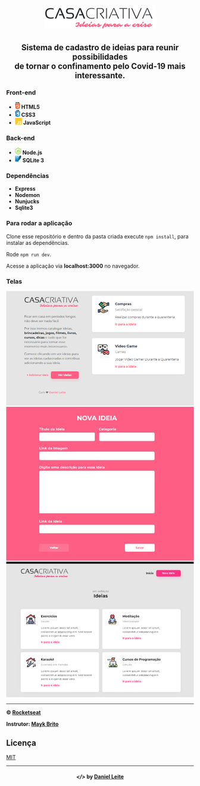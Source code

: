 <h1 align="center">
  <img src="public/logo.png">
</h1>

<h2 align="center">
  Sistema de cadastro de ideias para reunir possibilidades
  <br>
  de tornar o confinamento pelo Covid-19 mais interessante.
</h2>

<h3>
  Front-end
</h3>

<ul>
  <li> <img src="imgs/html.png" alt="html5" height="18"> <strong> HTML5 </strong> </li>
  <li> <img src="imgs/css.png" alt="css3" height="18"> <strong> CSS3 </strong> </li>
  <li> <img src="imgs/js.png" alt="js" height="18"> <strong> JavaScript </strong> </li>
</ul>

<h3>
  Back-end
</h3>

<ul>
  <li> <img src="imgs/node.png" alt="node.js" height="18"> <strong> Node.js </strong> </li>
  <li> <img src="imgs/sqlite.png" alt="sqlite3" height="18"> <strong> SQLite 3 </strong> </li>
</ul>

<h3>
  Dependências
</h3>

<ul>
  <li> <strong> Express </strong> </li>
  <li> <strong> Nodemon </strong> </li>
  <li> <strong> Nunjucks </strong> </li>
  <li> <strong> Sqlite3 </strong> </li>
</ul>

### Para rodar a aplicação

Clone esse repositório e dentro da pasta criada execute ```npm install```, para instalar as dependências.

Rode ```npm run dev```.

Acesse a aplicação via **localhost:3000** no navegador.

### Telas

![](imgs/print1.PNG)
![](imgs/print2.PNG)
![](imgs/print3.PNG)



---

**&copy; [Rocketseat](https://rocketseat.com.br/)**

**Instrutor: [Mayk Brito](https://github.com/maykbrito)**

## Licença
[MIT](LICENSE)

<hr>

<h4 align="center">
  <em>&lt;/&gt;</em> by <a href="https://github.com/danielleite20" target="_blank">Daniel Leite</a>
</h4>